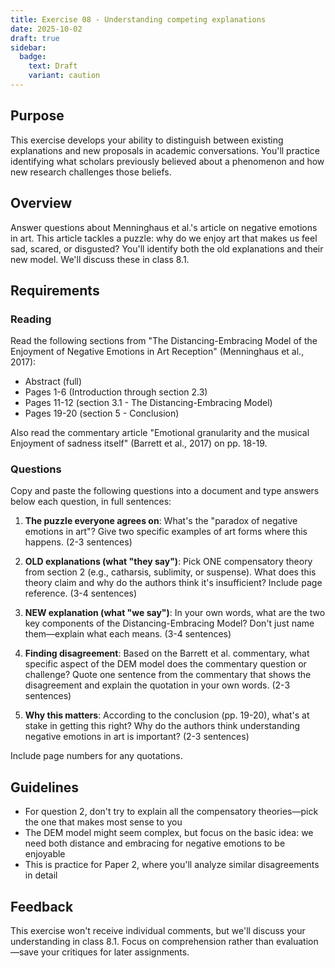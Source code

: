 ```yaml
---
title: Exercise 08 - Understanding competing explanations
date: 2025-10-02
draft: true
sidebar:
  badge:
    text: Draft
    variant: caution
---
```


## Purpose

This exercise develops your ability to distinguish between existing explanations and new proposals in academic conversations. You'll practice identifying what scholars previously believed about a phenomenon and how new research challenges those beliefs.

## Overview

Answer questions about Menninghaus et al.'s article on negative emotions in art. This article tackles a puzzle: why do we enjoy art that makes us feel sad, scared, or disgusted? You'll identify both the old explanations and their new model. We'll discuss these in class 8.1.

## Requirements

### Reading

Read the following sections from "The Distancing-Embracing Model of the Enjoyment of Negative Emotions in Art Reception" (Menninghaus et al., 2017):

- Abstract (full)
- Pages 1-6 (Introduction through section 2.3)
- Pages 11-12 (section 3.1 - The Distancing-Embracing Model)
- Pages 19-20 (section 5 - Conclusion)

Also read the commentary article "Emotional granularity and the musical
Enjoyment of sadness itself" (Barrett et al., 2017) on pp. 18-19.

### Questions

Copy and paste the following questions into a document and type answers below each question, in full sentences:

1. **The puzzle everyone agrees on**: What's the "paradox of negative emotions in art"? Give two specific examples of art forms where this happens. (2-3 sentences)

2. **OLD explanations (what "they say")**: Pick ONE compensatory theory from section 2 (e.g., catharsis, sublimity, or suspense). What does this theory claim and why do the authors think it's insufficient? Include page reference. (3-4 sentences)

3. **NEW explanation (what "we say")**: In your own words, what are the two key components of the Distancing-Embracing Model? Don't just name them—explain what each means. (3-4 sentences)

4. **Finding disagreement**: Based on the Barrett et al. commentary, what specific aspect of the DEM model does the commentary question or challenge? Quote one sentence from the commentary that shows the disagreement and explain the quotation in your own words. (2-3 sentences)

5. **Why this matters**: According to the conclusion (pp. 19-20), what's at stake in getting this right? Why do the authors think understanding negative emotions in art is important? (2-3 sentences)

Include page numbers for any quotations.

## Guidelines

- For question 2, don't try to explain all the compensatory theories—pick the one that makes most sense to you
- The DEM model might seem complex, but focus on the basic idea: we need both distance and embracing for negative emotions to be enjoyable
- This is practice for Paper 2, where you'll analyze similar disagreements in detail

## Feedback

This exercise won't receive individual comments, but we'll discuss your understanding in class 8.1. Focus on comprehension rather than evaluation—save your critiques for later assignments.
